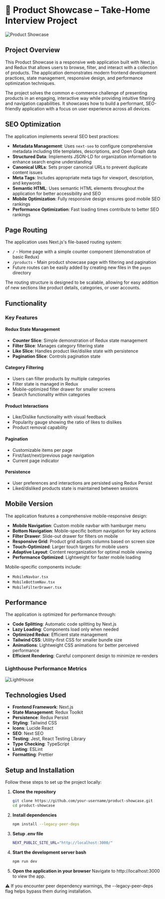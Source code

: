 # 🚀 Product Showcase – Take-Home Interview Project

![Product Showcase](https://i.imgur.com/YWTknba.png)

## Project Overview

This Product Showcase is a responsive web application built with Next.js and Redux that allows users to browse, filter, and interact with a collection of products. The application demonstrates modern frontend development practices, state management, responsive design, and performance optimization techniques.

The project solves the common e-commerce challenge of presenting products in an engaging, interactive way while providing intuitive filtering and navigation capabilities. It showcases how to build a performant, SEO-friendly application with a focus on user experience across all devices.

## SEO Optimization

The application implements several SEO best practices:

- **Metadata Management**: Uses `next-seo` to configure comprehensive metadata including title templates, descriptions, and Open Graph data
- **Structured Data**: Implements JSON-LD for organization information to enhance search engine understanding
- **Canonical URLs**: Sets proper canonical URLs to prevent duplicate content issues
- **Meta Tags**: Includes appropriate meta tags for viewport, description, and keywords
- **Semantic HTML**: Uses semantic HTML elements throughout the application for better accessibility and SEO
- **Mobile Optimization**: Fully responsive design ensures good mobile SEO rankings
- **Performance Optimization**: Fast loading times contribute to better SEO rankings

## Page Routing

The application uses Next.js's file-based routing system:

- `/` - Home page with a simple counter component (demonstration of basic Redux)
- `/products` - Main product showcase page with filtering and pagination
- Future routes can be easily added by creating new files in the `pages` directory

The routing structure is designed to be scalable, allowing for easy addition of new sections like product details, categories, or user accounts.

## Functionality

### Key Features

#### Redux State Management

- **Counter Slice**: Simple demonstration of Redux state management
- **Filter Slice**: Manages category filtering state
- **Like Slice**: Handles product like/dislike state with persistence
- **Pagination Slice**: Controls pagination state

#### Category Filtering

- Users can filter products by multiple categories
- Filter state is managed in Redux
- Mobile-optimized filter drawer for smaller screens
- Search functionality within categories

#### Product Interactions

- Like/Dislike functionality with visual feedback
- Popularity gauge showing the ratio of likes to dislikes
- Product removal capability

#### Pagination

- Customizable items per page
- First/last/next/previous page navigation
- Current page indicator

#### Persistence

- User preferences and interactions are persisted using Redux Persist
- Liked/disliked products state is maintained between sessions

## Mobile Version

The application features a comprehensive mobile-responsive design:

- **Mobile Navigation**: Custom mobile navbar with hamburger menu
- **Bottom Navigation**: Mobile-specific bottom navigation for key actions
- **Filter Drawer**: Slide-out drawer for filters on mobile
- **Responsive Grid**: Product grid adjusts columns based on screen size
- **Touch-Optimized**: Larger touch targets for mobile users
- **Adaptive Layout**: Content reorganization for optimal mobile viewing
- **Performance Optimized**: Lightweight for faster mobile loading

Mobile-specific components include:

- `MobileNavbar.tsx`
- `MobileBottomNav.tsx`
- `MobileFilterDrawer.tsx`

## Performance

The application is optimized for performance through:

- **Code Splitting**: Automatic code splitting by Next.js
- **Lazy Loading**: Components load only when needed
- **Optimized Redux**: Efficient state management
- **Tailwind CSS**: Utility-first CSS for smaller bundle size
- **Animations**: Lightweight CSS animations for better perceived performance
- **Efficient Rendering**: Careful component design to minimize re-renders

### Lighthouse Performance Metrics

![LightHouse](https://i.imgur.com/Gow1fug.png)

## Technologies Used

- **Frontend Framework**: Next.js
- **State Management**: Redux Toolkit
- **Persistence**: Redux Persist
- **Styling**: Tailwind CSS
- **Icons**: Lucide React
- **SEO**: Next SEO
- **Testing**: Jest, React Testing Library
- **Type Checking**: TypeScript
- **Linting**: ESLint
- **Formatting**: Prettier

## Setup and Installation

Follow these steps to set up the project locally:

1. **Clone the repository**

   ```bash
   git clone https://github.com/your-username/product-showcase.git
   cd product-showcase

   ```

2. **Install dependencies**

   ```bash
   npm install --legacy-peer-deps

   ```
3. **Setup .env file**

   ```bash
   NEXT_PUBLIC_SITE_URL="http://localhost:3000/"

   ```

4. **Start the development server bash**

   ```bash
   npm run dev

   ```

5. **Open the application in your browser**
   Navigate to http://localhost:3000 to view the app.

⚠️ If you encounter peer dependency warnings, the --legacy-peer-deps flag helps bypass them during installation.
